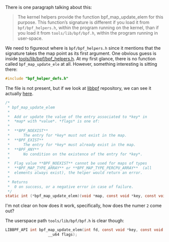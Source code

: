 There is one paragraph talking about this:

> The kernel helpers provide the function bpf_map_update_elem for this purpose.
> This function’s signature is different if you load it from `bpf/bpf_helpers.h`, 
> within the program running on the kernel, than if you load it from
> `tools/lib/bpf/bpf.h`, within the program running in user-space.

We need to figureout where is `bpf/bpf_helpers.h` since it mentions that the
signature takes the map point as its first argument. One obvious guess is inside
[tools/lib/bpf/bpf_helpers.h][1]. At my first glance, there is no function called
`bpf_map_update_ele` at all. However, something interesting is sitting there:

```c
#include "bpf_helper_defs.h"
```

The file is not present, but if we look at [libbpf][2] repository, we can see it
actually [here][3].

```c
/*
 * bpf_map_update_elem
 *
 * 	Add or update the value of the entry associated to *key* in
 * 	*map* with *value*. *flags* is one of:
 *
 * 	**BPF_NOEXIST**
 * 		The entry for *key* must not exist in the map.
 * 	**BPF_EXIST**
 * 		The entry for *key* must already exist in the map.
 * 	**BPF_ANY**
 * 		No condition on the existence of the entry for *key*.
 *
 * 	Flag value **BPF_NOEXIST** cannot be used for maps of types
 * 	**BPF_MAP_TYPE_ARRAY** or **BPF_MAP_TYPE_PERCPU_ARRAY**  (all
 * 	elements always exist), the helper would return an error.
 *
 * Returns
 * 	0 on success, or a negative error in case of failure.
 */
static int (*bpf_map_update_elem)(void *map, const void *key, const void *value, __u64 flags) = (void *) 2;
```

I'm not clear on how does it work, specifically, how does the numer `2` come out?

The userspace path `tools/lib/bpf/bpf.h` is clear though:

```c
LIBBPF_API int bpf_map_update_elem(int fd, const void *key, const void *value,
				   __u64 flags);
```

[1]: https://github.com/torvalds/linux/blob/master/tools/lib/bpf/bpf_helpers.h
[2]: https://github.com/libbpf/libbpf
[3]: https://github.com/libbpf/libbpf/blob/master/src/bpf_helper_defs.h
